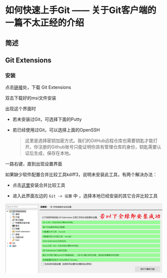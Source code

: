 # 如何快速上手Git —— 关于Git客户端的一篇不太正经的介绍

## 简述



## Git Extensions

### 安装

点击[链接]()处，下载 Git Extensions

双击下载好的msi文件安装

出现这个界面时

- 若未安装过Git，可选择下面的Putty

- 若已经使用过Git，可以选择上面的OpenSSH

  > 这里是选择密钥加密方式。我们的GitHub远程仓库也需要钥匙才能打开。你注册的Github账号只能证明你具有管理仓库的身份，钥匙需要认证后生成，保存在本地。

一路右键，直到出现设置界面

如果缺少软件配置合并比较工具kdiff3，说明未安装此工具，有两个解决办法：

- 点击[这里]()安装合并比较工具

- 进入此界面左边的 `Git -> 设置` 中 ，选择本地已经安装的其它合并比较工具

![git_client_1](assets/git_client_1.png)



## 

